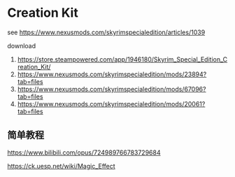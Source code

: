 # Creation Kit

see https://www.nexusmods.com/skyrimspecialedition/articles/1039

download

1. https://store.steampowered.com/app/1946180/Skyrim_Special_Edition_Creation_Kit/
1. https://www.nexusmods.com/skyrimspecialedition/mods/23894?tab=files
1. https://www.nexusmods.com/skyrimspecialedition/mods/67096?tab=files
1. https://www.nexusmods.com/skyrimspecialedition/mods/20061?tab=files

## 简单教程

https://www.bilibili.com/opus/724989766783729684

https://ck.uesp.net/wiki/Magic_Effect
